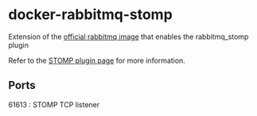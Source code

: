 # docker-rabbitmq-stomp
Extension of the [official rabbitmq image](https://hub.docker.com/_/rabbitmq/) that enables the rabbitmq_stomp plugin

Refer to the [STOMP plugin page](https://www.rabbitmq.com/stomp.html) for more information.

## Ports

61613 : STOMP TCP listener
